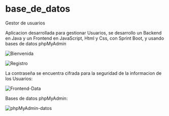 # base_de_datos
Gestor de usuarios 

Aplicacion desarrollada para gestionar Usuarios,
se desarrollo un Backend en Java y un Frontend en JavaScript, Html y Css, con Sprint Boot,
y usando bases de datos phpMyAdmin

![Bienvenida](https://user-images.githubusercontent.com/107441710/211117187-afa1ae5a-d797-4952-a7d8-3ca7b61c7e04.jpg)

![Registro](https://user-images.githubusercontent.com/107441710/211117202-c57788a3-6135-4fa8-9e93-a7ac1d689c66.jpg)

La contraseña se encuentra cifrada para la seguridad de la informacion de los Usuarios:

![Frontend-Data](https://user-images.githubusercontent.com/107441710/211117206-e94378af-35e7-4a62-bd7e-5bf07a72baf8.jpg)

Bases de datos phpMyAdmin:

![phpMyAdmin-datos](https://user-images.githubusercontent.com/107441710/211117244-af28891d-2558-4e43-9495-0785cdc6f8f2.jpg)
